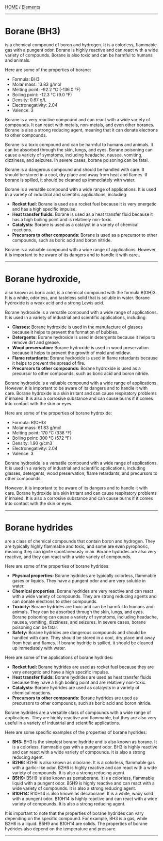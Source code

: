 [HOME](/README.md)  / [Elements](/assets/docs/earth/elements/formation/readme.md)   

----------------------------------

# Borane (BH3)   
is a chemical compound of boron and hydrogen. It is a colorless, flammable gas with a pungent odor. Borane is highly reactive and can react with a wide variety of compounds. Borane is also toxic and can be harmful to humans and animals.

Here are some of the properties of borane:

* Formula: BH3
* Molar mass: 13.83 g/mol
* Melting point: -92.2 °C (-136.0 °F)
* Boiling point: -12.3 °C (9.0 °F)
* Density: 0.67 g/L
* Electronegativity: 2.04
* Valence: 3

Borane is a very reactive compound and can react with a wide variety of compounds. It can react with metals, non-metals, and even other boranes. Borane is also a strong reducing agent, meaning that it can donate electrons to other compounds.

Borane is a toxic compound and can be harmful to humans and animals. It can be absorbed through the skin, lungs, and eyes. Borane poisoning can cause a variety of symptoms, including headache, nausea, vomiting, dizziness, and seizures. In severe cases, borane poisoning can be fatal.

Borane is a dangerous compound and should be handled with care. It should be stored in a cool, dry place and away from heat and flames. If borane is spilled, it should be cleaned up immediately with water.

Borane is a versatile compound with a wide range of applications. It is used in a variety of industrial and scientific applications, including:

* **Rocket fuel:** Borane is used as a rocket fuel because it is very energetic and has a high specific impulse.
* **Heat transfer fluids:** Borane is used as a heat transfer fluid because it has a high boiling point and is relatively non-toxic.
* **Catalysts:** Borane is used as a catalyst in a variety of chemical reactions.
* **Precursors to other compounds:** Borane is used as a precursor to other compounds, such as boric acid and boron nitride.

Borane is a valuable compound with a wide range of applications. However, it is important to be aware of its dangers and to handle it with care..

---------------------- 

# Borane hydroxide,    
also known as boric acid, is a chemical compound with the formula B(OH)3. It is a white, odorless, and tasteless solid that is soluble in water. Borane hydroxide is a weak acid and a strong Lewis acid.

Borane hydroxide is a versatile compound with a wide range of applications. It is used in a variety of industrial and scientific applications, including:

* **Glasses:** Borane hydroxide is used in the manufacture of glasses because it helps to prevent the formation of bubbles.
* **Detergents:** Borane hydroxide is used in detergents because it helps to remove dirt and grease.
* **Wood preservation:** Borane hydroxide is used in wood preservation because it helps to prevent the growth of mold and mildew.
* **Flame retardants:** Borane hydroxide is used in flame retardants because it helps to prevent the spread of fire.
* **Precursors to other compounds:** Borane hydroxide is used as a precursor to other compounds, such as boric acid and boron nitride.

Borane hydroxide is a valuable compound with a wide range of applications. However, it is important to be aware of its dangers and to handle it with care. Borane hydroxide is a skin irritant and can cause respiratory problems if inhaled. It is also a corrosive substance and can cause burns if it comes into contact with the skin or eyes.

Here are some of the properties of borane hydroxide:

* Formula: B(OH)3
* Molar mass: 61.83 g/mol
* Melting point: 170 °C (338 °F)
* Boiling point: 300 °C (572 °F)
* Density: 1.90 g/cm3
* Electronegativity: 2.04
* Valence: 3

Borane hydroxide is a versatile compound with a wide range of applications. It is used in a variety of industrial and scientific applications, including glasses, detergents, wood preservation, flame retardants, and precursors to other compounds.

However, it is important to be aware of its dangers and to handle it with care. Borane hydroxide is a skin irritant and can cause respiratory problems if inhaled. It is also a corrosive substance and can cause burns if it comes into contact with the skin or eyes.   

-------------------------------

# Borane hydrides 

are a class of chemical compounds that contain boron and hydrogen. They are typically highly flammable and toxic, and some are even pyrophoric, meaning they can ignite spontaneously in air. Borane hydrides are also very reactive, and they can react with a wide variety of compounds.

Here are some of the properties of borane hydrides:

* **Physical properties:** Borane hydrides are typically colorless, flammable gases or liquids. They have a pungent odor and are very soluble in water.
* **Chemical properties:** Borane hydrides are very reactive and can react with a wide variety of compounds. They are strong reducing agents and can donate electrons to other compounds.
* **Toxicity:** Borane hydrides are toxic and can be harmful to humans and animals. They can be absorbed through the skin, lungs, and eyes. Borane poisoning can cause a variety of symptoms, including headache, nausea, vomiting, dizziness, and seizures. In severe cases, borane poisoning can be fatal.
* **Safety:** Borane hydrides are dangerous compounds and should be handled with care. They should be stored in a cool, dry place and away from heat and flames. If borane hydride is spilled, it should be cleaned up immediately with water.

Here are some of the applications of borane hydrides:

* **Rocket fuel:** Borane hydrides are used as rocket fuel because they are very energetic and have a high specific impulse.
* **Heat transfer fluids:** Borane hydrides are used as heat transfer fluids because they have a high boiling point and are relatively non-toxic.
* **Catalysts:** Borane hydrides are used as catalysts in a variety of chemical reactions.
* **Precursors to other compounds:** Borane hydrides are used as precursors to other compounds, such as boric acid and boron nitride.

Borane hydrides are a versatile class of compounds with a wide range of applications. They are highly reactive and flammable, but they are also very useful in a variety of industrial and scientific applications.

Here are some specific examples of the properties of borane hydrides:

* **BH3:** BH3 is the simplest borane hydride and is also known as borane. It is a colorless, flammable gas with a pungent odor. BH3 is highly reactive and can react with a wide variety of compounds. It is also a strong reducing agent.
* **B2H6:** B2H6 is also known as diborane. It is a colorless, flammable gas with a garlic-like odor. B2H6 is highly reactive and can react with a wide variety of compounds. It is also a strong reducing agent.
* **B5H9:** B5H9 is also known as pentaborane. It is a colorless, flammable liquid with a pungent odor. B5H9 is highly reactive and can react with a wide variety of compounds. It is also a strong reducing agent.
* **B10H14:** B10H14 is also known as decaborane. It is a white, waxy solid with a pungent odor. B10H14 is highly reactive and can react with a wide variety of compounds. It is also a strong reducing agent.

It is important to note that the properties of borane hydrides can vary depending on the specific compound. For example, BH3 is a gas, while B2H6 is a liquid. B5H9 and B10H14 are solids. The properties of borane hydrides also depend on the temperature and pressure.    

-------------------------    
